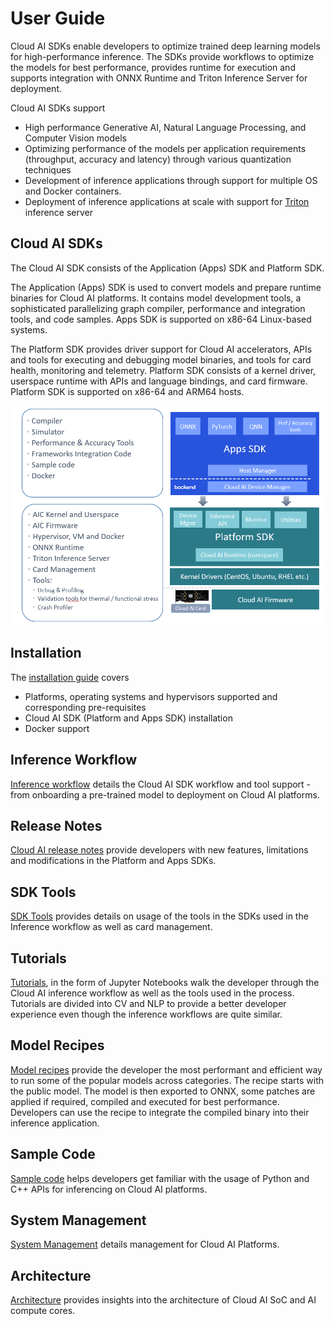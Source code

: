 # User Guide

Cloud AI SDKs enable developers to optimize trained deep learning models for high-performance inference. The SDKs provide workflows to optimize the models for best performance,  provides runtime for execution and supports integration with ONNX Runtime and Triton Inference Server for deployment.

Cloud AI SDKs support

- High performance Generative AI, Natural Language Processing, and Computer Vision models
- Optimizing performance of the models per application requirements (throughput, accuracy and latency) through various quantization techniques
- Development of inference applications through support for multiple OS and Docker containers.  
- Deployment of inference applications at scale with support for [Triton](https://github.com/triton-inference-server/server) inference server

## Cloud AI SDKs
The Cloud AI SDK consists of the Application (Apps) SDK and Platform SDK.

The Application (Apps) SDK is used to convert models and prepare runtime binaries for Cloud AI platforms.  It contains model development tools, a sophisticated parallelizing graph compiler, performance and integration tools, and code samples. Apps SDK is supported on x86-64 Linux-based systems.

The Platform SDK provides driver support for Cloud AI accelerators, APIs and tools for executing and debugging model binaries, and tools for card health, monitoring and telemetry. Platform SDK consists of a kernel driver, userspace runtime with APIs and language bindings, and card firmware. Platform SDK is supported on x86-64 and ARM64 hosts.  

![Cloud AI SDK](../images/Plat_Apps_SDK.png) 

## Installation
The [installation guide](Installation/index.md) covers

- Platforms, operating systems and hypervisors supported and corresponding pre-requisites
- Cloud AI SDK (Platform and Apps SDK) installation
- Docker support

## Inference Workflow
[Inference workflow](Inference-Workflow/index.md) details the Cloud AI SDK workflow and tool support - from onboarding a pre-trained model to deployment on Cloud AI platforms. 

## Release Notes
[Cloud AI release notes](https://docs.qualcomm.com/bundle/80-PT790-1/resource/80-PT790-1.pdf) provide developers with new features, limitations and modifications in the Platform and Apps SDKs.   

## SDK Tools 
[SDK Tools](https://docs.qualcomm.com/bundle/publicresource/topics/80-PT790-993B) provides details on usage of the tools in the SDKs used in the Inference workflow as well as card management. 

## Tutorials
[Tutorials](https://github.com/quic/cloud-ai-sdk/tree/1.10/tutorials), in the form of Jupyter Notebooks walk the developer through the Cloud AI inference workflow as well as the tools used in the process. Tutorials are divided into CV and NLP to provide a better developer experience even though the inference workflows are quite similar. 

## Model Recipes
[Model recipes](https://github.com/quic/cloud-ai-sdk/tree/1.10/models) provide the developer the most performant and efficient way to run some of the popular models across categories. The recipe starts with the public model. The model is then exported to ONNX, some patches are applied if required, compiled and executed for best performance. Developers can use the recipe to integrate the compiled binary into their inference application.   

## Sample Code
[Sample code](https://github.com/quic/cloud-ai-sdk/tree/1.10/samples) helps developers get familiar with the usage of Python and C++ APIs for inferencing on Cloud AI platforms. 

## System Management 
[System Management](System-Management/system-management.md) details management for Cloud AI Platforms. 

## Architecture 
[Architecture](Architecture/index.md) provides insights into the architecture of Cloud AI SoC and AI compute cores. 





